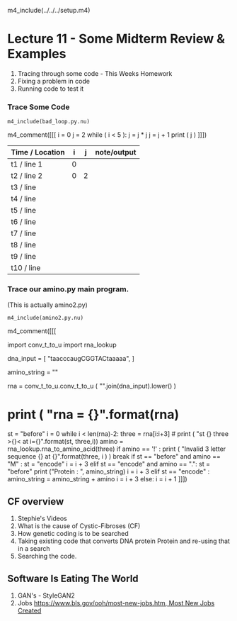 m4_include(../../../setup.m4)

# Lecture 11 - Some Midterm Review & Examples

1. Tracing through some code - This Weeks Homework
2. Fixing a problem in code
3. Running code to test it

### Trace Some Code

```
m4_include(bad_loop.py.nu)
```
m4_comment([[[
i = 0
j = 2
while ( i < 5 ):
    j = j * j
    j = j + 1
    print ( j )
]]])


| Time / Location | i | j | note/output |
|-----------------|---|---|-------------|
| t1   / line 1  | 0  | | |
| t2   / line 2  | 0  | 2  | |
| t3   / line   |   |   | |
| t4   / line   |   |   | |
| t5   / line   |   |   | |
| t6   / line   |   |   | |
| t7   / line   |   |   | |
| t8   / line   |   |   | |
| t9   / line   |   |   | |
| t10   / line   |   |   | |


### Trace our amino.py main program.

(This is actually amino2.py)

```
m4_include(amino2.py.nu)
```
m4_comment([[[

import conv_t_to_u
import rna_lookup

dna_input = [
"taacccaugCGGTACtaaaaa",
]

amino_string = ""

rna = conv_t_to_u.conv_t_to_u ( "".join(dna_input).lower() )
# print ( "rna = {}".format(rna)
st = "before"
i = 0
while i < len(rna)-2:
    three = rna[i:i+3]
    # print ( "st {} three >{}< at i={}".format(st, three,i)) 
    amino = rna_lookup.rna_to_amino_acid(three)
    if amino == '!' :
        print ( "Invalid 3 letter sequence {} at {}".format(three, i ) )
        break
    if st == "before" and amino == "M" :
        st = "encode"
        i = i + 3
    elif st == "encode" and amino == ".":
        st = "before"
        print ("Protein : ", amino_string)
        i = i + 3
    elif st == "encode" :
        amino_string = amino_string + amino
        i = i + 3
    else:
        i = i + 1
]]])


## CF overview

1. Stephie's Videos
2. What is the cause of Cystic-Fibroses (CF)
3. How genetic coding is to be searched
4. Taking existing code that converts DNA protein Protein and re-using that in a search
5. Searching the code.

## Software Is Eating The World

1. GAN's - StyleGAN2
2. Jobs [https://www.bls.gov/ooh/most-new-jobs.htm, Most New Jobs Created](https://www.bls.gov/ooh/most-new-jobs.htm)

